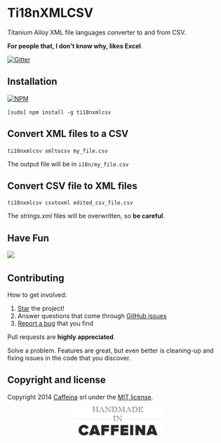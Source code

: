 # Ti18nXMLCSV

Titanium Alloy XML file languages converter to and from CSV.

**For people that, I don't know why, likes Excel**.

[![Gitter](https://badges.gitter.im/Join%20Chat.svg)](https://gitter.im/CaffeinaLab/Ti18nXmlCsv?utm_source=badge&utm_medium=badge&utm_campaign=pr-badge&utm_content=badge)

## Installation

[![NPM](https://nodei.co/npm/ti18nxmlcsv.png)](https://npmjs.org/package/ti18nxmlcsv)

```
[sudo] npm install -g ti18nxmlcsv
```

## Convert XML files to a CSV

```
ti18nxmlcsv xmltocsv my_file.csv
```

The output file will be in `i18n/my_file.csv`

## Convert CSV file to XML files

```
ti18nxmlcsv csvtoxml edited_csv_file.csv
```

The *strings.xml* files will be overwritten, so **be careful**.

## Have Fun

<img src="http://media.giphy.com/media/V5MIVumLSDrnW/giphy.gif" />

## Contributing

How to get involved:

1. [Star](https://github.com/CaffeinaLab/Ti18nXMLCSV/stargazers) the project!
2. Answer questions that come through [GitHub issues](https://github.com/CaffeinaLab/Ti18nXMLCSV/issues?state=open)
3. [Report a bug](https://github.com/CaffeinaLab/Trimethyl/issues/new) that you find

Pull requests are **highly appreciated**.

Solve a problem. Features are great, but even better is cleaning-up and fixing issues in the code that you discover.

## Copyright and license

Copyright 2014 [Caffeina](http://caffeina.co) srl under the [MIT license](LICENSE.md).

<p align="center"><a href="http://caffeina.co" target="_blank" title="Caffeina - Ideas Never Sleep"><img src="https://github.com/CaffeinaLab/BrandResources/blob/master/caffeina-handmade.png?raw=true" align="center" height="65"></a></p>
